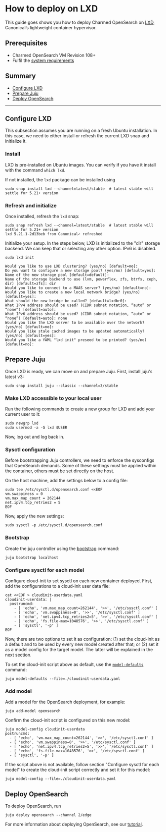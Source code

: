 # How to deploy on LXD

This guide goes shows you how to deploy Charmed OpenSearch on [LXD](https://ubuntu.com/server/docs/lxd-containers), Canonical’s lightweight container hypervisor.

## Prerequisites

* Charmed OpenSearch VM Revision 108+
* Fulfil the [system requirements](/t/14565)

## Summary
* [Configure LXD](#configure-lxd)
* [Prepare Juju](#prepare-juju)
* [Deploy OpenSearch](#deploy-opensearch)

---

## Configure LXD

This subsection assumes you are running on a fresh Ubuntu installation. In this case, we need to either install or refresh the current LXD snap and initialize it.

### Install

LXD is pre-installed on Ubuntu images. You can verify if you have it install with the command `which lxd`. 

If not installed, the `lxd` package can be installed using

```shell
sudo snap install lxd --channel=latest/stable  # latest stable will settle for 5.21+ version
```

### Refresh and initialize

Once installed, refresh the `lxd` snap:

```shell
sudo snap refresh lxd --channel=latest/stable  # latest stable will settle for 5.21+ version
lxd 5.21.1-2d13beb from Canonical✓ refreshed
```

Initialize your setup. In the steps below, LXD is initialized to the "dir" storage backend. We can keep that or selecting any other option. IPv6 is disabled.

```shell
sudo lxd init

Would you like to use LXD clustering? (yes/no) [default=no]: 
Do you want to configure a new storage pool? (yes/no) [default=yes]: 
Name of the new storage pool [default=default]: 
Name of the storage backend to use (lvm, powerflex, zfs, btrfs, ceph, dir) [default=zfs]: dir
Would you like to connect to a MAAS server? (yes/no) [default=no]: 
Would you like to create a new local network bridge? (yes/no) [default=yes]: 
What should the new bridge be called? [default=lxdbr0]: 
What IPv4 address should be used? (CIDR subnet notation, “auto” or “none”) [default=auto]: 
What IPv6 address should be used? (CIDR subnet notation, “auto” or “none”) [default=auto]: none
Would you like the LXD server to be available over the network? (yes/no) [default=no]: 
Would you like stale cached images to be updated automatically? (yes/no) [default=yes]: 
Would you like a YAML "lxd init" preseed to be printed? (yes/no) [default=no]:
```

## Prepare Juju

Once LXD is ready, we can move on and prepare Juju. First, install juju's latest v3:

```shell
sudo snap install juju --classic --channel=3/stable
```

### Make LXD accessible to your local user

Run the following commands to create a new group for LXD and add your current user to it:

```shell
sudo newgrp lxd
sudo usermod -a -G lxd $USER
```

Now, log out and log back in.

### Sysctl configuration

Before bootstrapping Juju controllers, we need to enforce the sysconfigs that OpenSearch demands. Some of these settings must be applied within the container, others must be set directly on the host.

On the host machine, add the settings below to a config file:
```shell
sudo tee /etc/sysctl.d/opensearch.conf <<EOF
vm.swappiness = 0
vm.max_map_count = 262144
net.ipv4.tcp_retries2 = 5
EOF
```
Now, apply the new settings:
```shell
sudo sysctl -p /etc/sysctl.d/opensearch.conf
```

### Bootstrap

Create the juju controller using the [bootstrap](https://juju.is/docs/juju/manage-controllers#heading--bootstrap-a-controller) command:

```shell
juju bootstrap localhost
```

### Configure sysctl for each model

Configure cloud-init to set sysctl on each new container deployed. First, add the configurations to a cloud-init user data file:

```shell
cat <<EOF > cloudinit-userdata.yaml
cloudinit-userdata: |
  postruncmd:
    - [ 'echo', 'vm.max_map_count=262144', '>>', '/etc/sysctl.conf' ]
    - [ 'echo', 'vm.swappiness=0', '>>', '/etc/sysctl.conf' ]
    - [ 'echo', 'net.ipv4.tcp_retries2=5', '>>', '/etc/sysctl.conf' ]
    - [ 'echo', 'fs.file-max=1048576', '>>', '/etc/sysctl.conf' ]
    - [ 'sysctl', '-p' ]
EOF
```

Now, there are two options to set it as configuration: (1) set the cloud-init as a default and to be used by every new model created after that; or (2) set it as a model config for the target model. The latter will be explained in the next section.

To set the cloud-init script above as default, use the [`model-defaults`](https://juju.is/docs/juju/juju-model-defaults) command:

```
juju model-defaults --file=./cloudinit-userdata.yaml
```

### Add model

Add a model for the OpenSearch deployment, for example:
```
juju add-model opensearch
```

Confirm the cloud-init script is configured on this new model:
```
juju model-config cloudinit-userdata
postruncmd:
  - [ 'echo', 'vm.max_map_count=262144', '>>', '/etc/sysctl.conf' ]
  - [ 'echo', 'vm.swappiness=0', '>>', '/etc/sysctl.conf' ]
  - [ 'echo', 'net.ipv4.tcp_retries2=5', '>>', '/etc/sysctl.conf' ]
  - [ 'echo', 'fs.file-max=1048576', '>>', '/etc/sysctl.conf' ]
  - [ 'sysctl', '-p' ]
```

If the script above is not available, follow section "Configure sysctl for each model" to create the cloud-init script correctly and set it for this model:
```
juju model-config --file=./cloudinit-userdata.yaml
```


## Deploy OpenSearch

To deploy OpenSearch, run
```shell
juju deploy opensearch --channel 2/edge
```

For more information about deploying OpenSearch, see our [tutorial](https://discourse.charmhub.io/t/topic/9716).